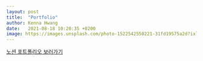 ```yaml
---
layout: post
title:  "Portfolio"
author: Kenna Hwang
date:   2021-08-18 10:20:35 +0200
image: https://images.unsplash.com/photo-1522542550221-31fd19575a2d?ixlib=rb-1.2.1&ixid=MnwxMjA3fDB8MHxwaG90by1wYWdlfHx8fGVufDB8fHx8&auto=format&fit=crop&w=1350&q=80
---
```


[노션 포트폴리오 보러가기](https://quasar-wisteria-ada.notion.site/Resume-b312917e66f14e71b4db78cfbecb7fa4)